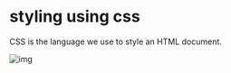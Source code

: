 # styling using css

CSS is the language we use to style an HTML document.

![img](https://miro.medium.com/max/392/1*mjeCF4ahoFEcTRhYODFsOg.png)